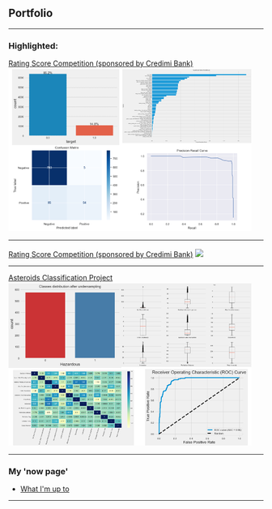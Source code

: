 ## Portfolio

---

### Highlighted: 

[Rating Score Competition (sponsored by Credimi Bank)](/sample_page_2)
<img src="images/Rating_Score.png?raw=true" style="margin-top: 3px"/>

---
[Rating Score Competition (sponsored by Credimi Bank)](/sample_page)
<img src="images/dummy_thumbnail.jpg?raw=true" style="margin-top: 3px"/>

---
[Asteroids Classification Project](/sample_page3)
<img src="images/Asteroids_Classification.png?raw=true" style="margin-top: 3px"/>

---

### My 'now page'
- [What I'm up to](/now_page_)


---
